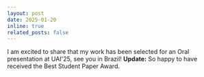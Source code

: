 ```yaml
---
layout: post
date: 2025-01-20
inline: true
related_posts: false
---
```


I am excited to share that my work has been selected for an Oral presentation at UAI'25, see you in Brazil! **Update:** So happy to have received the Best Student Paper Award.